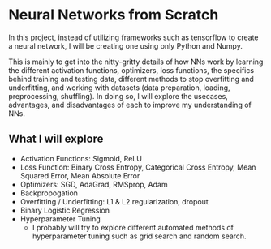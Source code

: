 # Neural Networks from Scratch

In this project, instead of utilizing frameworks such as tensorflow to create a neural network, I will be creating one using only Python and Numpy.

This is mainly to get into the nitty-gritty details of how NNs work by learning the different activation functions, optimizers, loss functions, the specifics behind training and testing data, different methods to stop overfitting and underfitting, and working with datasets (data preparation, loading, preprocessing, shuffling). In doing so, I will explore the usecases, advantages, and disadvantages of each to improve my understanding of NNs.

## What I will explore

- Activation Functions: Sigmoid, ReLU
- Loss Function: Binary Cross Entropy, Categorical Cross Entropy, Mean Squared Error, Mean Absolute Error
- Optimizers: SGD, AdaGrad, RMSprop, Adam
- Backpropogation
- Overfitting / Underfitting: L1 & L2 regularization, dropout
- Binary Logistic Regression
- Hyperparameter Tuning
    - I probably will try to explore different automated methods of hyperparameter tuning such as grid search and random search.